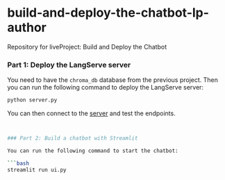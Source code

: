# build-and-deploy-the-chatbot-lp-author
Repository for liveProject: Build and Deploy the Chatbot


### Part 1: Deploy the LangServe server

You need to have the `chroma_db` database from the previous project. Then you can run the following command to deploy the LangServe server:

```bash
python server.py
```

You can then connect to the [server](http://localhost:8080/docs) and test the endpoints.
```bash


### Part 2: Build a chatbot with Streamlit

You can run the following command to start the chatbot:

```bash
streamlit run ui.py
```

